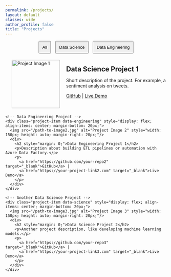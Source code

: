 ```yaml
---
permalink: /projects/
layout: default
classes: wide
author_profile: false
title: "Projects"
---
```


<div class="full-width-projects">
  <!-- Filter Navigation -->
  <div style="margin-bottom: 20px; text-align: center;">
    <button onclick="filterProjects('all')" style="margin-right: 10px; padding: 10px;">All</button>
    <button onclick="filterProjects('data-science')" style="margin-right: 10px; padding: 10px;">Data Science</button>
    <button onclick="filterProjects('data-engineering')" style="padding: 10px;">Data Engineering</button>
  </div>

  <!-- Project List -->
  <div class="project" id="project-container">
    <!-- Data Science Project -->
    <div class="project-item data-science" style="display: flex; align-items: center; margin-bottom: 20px;">
      <img src="/assets/images/bio-photo.png" alt="Project Image 1" style="width: 150px; height: auto; margin-right: 20px; margin-left: 20px;"/>
      <div>
        <h2 style="margin: 0;">Data Science Project 1</h2>
        <p>Short description of the project. For example, a sentiment analysis on tweets.</p>
        <p>
          <a href="https://github.com/your-repo1" target="_blank">GitHub</a> |
          <a href="https://your-project-link1.com" target="_blank">Live Demo</a>
        </p>
      </div>
    </div>

    <!-- Data Engineering Project -->
    <div class="project-item data-engineering" style="display: flex; align-items: center; margin-bottom: 20px;">
      <img src="/path-to-image2.jpg" alt="Project Image 2" style="width: 150px; height: auto; margin-right: 20px;"/>
      <div>
        <h2 style="margin: 0;">Data Engineering Project 1</h2>
        <p>Description about building ETL pipelines or automation with Azure Data Factory.</p>
        <p>
          <a href="https://github.com/your-repo2" target="_blank">GitHub</a> |
          <a href="https://your-project-link2.com" target="_blank">Live Demo</a>
        </p>
      </div>
    </div>

    <!-- Another Data Science Project -->
    <div class="project-item data-science" style="display: flex; align-items: center; margin-bottom: 20px;">
      <img src="/path-to-image3.jpg" alt="Project Image 3" style="width: 150px; height: auto; margin-right: 20px;"/>
      <div>
        <h2 style="margin: 0;">Data Science Project 2</h2>
        <p>Another project description, like developing machine learning models.</p>
        <p>
          <a href="https://github.com/your-repo3" target="_blank">GitHub</a> |
          <a href="https://your-project-link3.com" target="_blank">Live Demo</a>
        </p>
      </div>
    </div>
  </div>
</div>

<script>
  // JavaScript Function to Filter Projects
  function filterProjects(category) {
    const projects = document.querySelectorAll('.project-item');
    projects.forEach(project => {
      if (category === 'all' || project.classList.contains(category)) {
        project.style.display = 'flex';
      } else {
        project.style.display = 'none';
      }
    });
  }
</script>